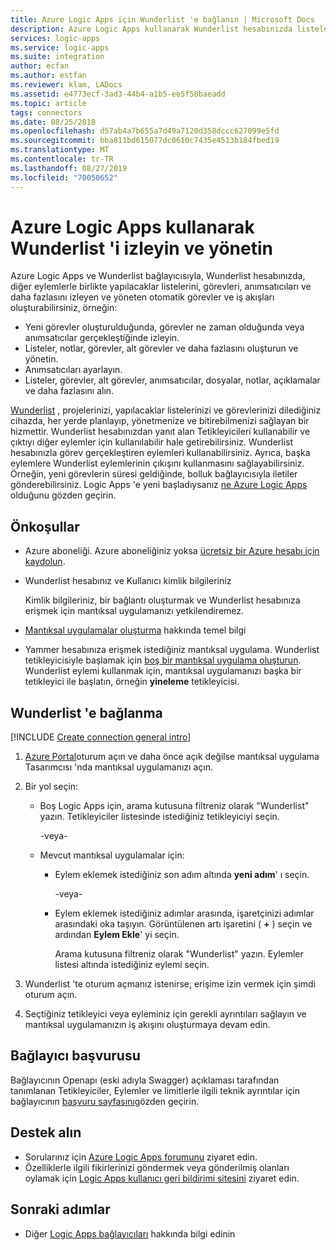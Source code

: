 ```yaml
---
title: Azure Logic Apps için Wunderlist 'e bağlanın | Microsoft Docs
description: Azure Logic Apps kullanarak Wunderlist hesabınızda listeleri, görevleri, anımsatıcıları ve daha fazlasını izleyen ve yöneten görevleri ve iş akışlarını otomatikleştirin
services: logic-apps
ms.service: logic-apps
ms.suite: integration
author: ecfan
ms.author: estfan
ms.reviewer: klam, LADocs
ms.assetid: e4773ecf-3ad3-44b4-a1b5-ee5f58baeadd
ms.topic: article
tags: connectors
ms.date: 08/25/2018
ms.openlocfilehash: d57ab4a7b655a7d49a7120d358dccc627099e5fd
ms.sourcegitcommit: bba811bd615077dc0610c7435e4513b184fbed19
ms.translationtype: MT
ms.contentlocale: tr-TR
ms.lasthandoff: 08/27/2019
ms.locfileid: "70050652"
---
```

# <a name="monitor-and-manage-wunderlist-by-using-azure-logic-apps"></a>Azure Logic Apps kullanarak Wunderlist 'i izleyin ve yönetin

Azure Logic Apps ve Wunderlist bağlayıcısıyla, Wunderlist hesabınızda, diğer eylemlerle birlikte yapılacaklar listelerini, görevleri, anımsatıcıları ve daha fazlasını izleyen ve yöneten otomatik görevler ve iş akışları oluşturabilirsiniz, örneğin:

* Yeni görevler oluşturulduğunda, görevler ne zaman olduğunda veya anımsatıcılar gerçekleştiğinde izleyin.
* Listeler, notlar, görevler, alt görevler ve daha fazlasını oluşturun ve yönetin.
* Anımsatıcıları ayarlayın.
* Listeler, görevler, alt görevler, anımsatıcılar, dosyalar, notlar, açıklamalar ve daha fazlasını alın.

[Wunderlist](https://www.wunderlist.com/) , projelerinizi, yapılacaklar listelerinizi ve görevlerinizi dilediğiniz cihazda, her yerde planlayıp, yönetmenize ve bitirebilmenizi sağlayan bir hizmettir. Wunderlist hesabınızdan yanıt alan Tetikleyicileri kullanabilir ve çıktıyı diğer eylemler için kullanılabilir hale getirebilirsiniz. Wunderlist hesabınızla görev gerçekleştiren eylemleri kullanabilirsiniz. Ayrıca, başka eylemlere Wunderlist eylemlerinin çıkışını kullanmasını sağlayabilirsiniz. Örneğin, yeni görevlerin süresi geldiğinde, bolluk bağlayıcısıyla iletiler gönderebilirsiniz. Logic Apps 'e yeni başladıysanız [ne Azure Logic Apps](../logic-apps/logic-apps-overview.md) olduğunu gözden geçirin.

## <a name="prerequisites"></a>Önkoşullar

* Azure aboneliği. Azure aboneliğiniz yoksa [ücretsiz bir Azure hesabı için kaydolun](https://azure.microsoft.com/free/). 

* Wunderlist hesabınız ve Kullanıcı kimlik bilgileriniz

   Kimlik bilgileriniz, bir bağlantı oluşturmak ve Wunderlist hesabınıza erişmek için mantıksal uygulamanızı yetkilendiremez.

* [Mantıksal uygulamalar oluşturma](../logic-apps/quickstart-create-first-logic-app-workflow.md) hakkında temel bilgi

* Yammer hesabınıza erişmek istediğiniz mantıksal uygulama. Wunderlist tetikleyicisiyle başlamak için [boş bir mantıksal uygulama oluşturun](../logic-apps/quickstart-create-first-logic-app-workflow.md). Wunderlist eylemi kullanmak için, mantıksal uygulamanızı başka bir tetikleyici ile başlatın, örneğin **yineleme** tetikleyicisi.

## <a name="connect-to-wunderlist"></a>Wunderlist 'e bağlanma

[!INCLUDE [Create connection general intro](../../includes/connectors-create-connection-general-intro.md)]

1. [Azure Portal](https://portal.azure.com)oturum açın ve daha önce açık değilse mantıksal uygulama Tasarımcısı 'nda mantıksal uygulamanızı açın.

1. Bir yol seçin: 

   * Boş Logic Apps için, arama kutusuna filtreniz olarak "Wunderlist" yazın. 
   Tetikleyiciler listesinde istediğiniz tetikleyiciyi seçin. 

     -veya-

   * Mevcut mantıksal uygulamalar için: 
   
     * Eylem eklemek istediğiniz son adım altında **yeni adım**' ı seçin. 

       -veya-

     * Eylem eklemek istediğiniz adımlar arasında, işaretçinizi adımlar arasındaki oka taşıyın. 
     Görüntülenen artı işaretini ( **+** ) seçin ve ardından **Eylem Ekle**' yi seçin.
     
       Arama kutusuna filtreniz olarak "Wunderlist" yazın. 
       Eylemler listesi altında istediğiniz eylemi seçin.

1. Wunderlist 'te oturum açmanız istenirse, erişime izin vermek için şimdi oturum açın.

1. Seçtiğiniz tetikleyici veya eyleminiz için gerekli ayrıntıları sağlayın ve mantıksal uygulamanızın iş akışını oluşturmaya devam edin.

## <a name="connector-reference"></a>Bağlayıcı başvurusu

Bağlayıcının Openapı (eski adıyla Swagger) açıklaması tarafından tanımlanan Tetikleyiciler, Eylemler ve limitlerle ilgili teknik ayrıntılar için bağlayıcının [başvuru sayfasını](/connectors/wunderlist/)gözden geçirin.

## <a name="get-support"></a>Destek alın

* Sorularınız için [Azure Logic Apps forumunu](https://social.msdn.microsoft.com/Forums/en-US/home?forum=azurelogicapps) ziyaret edin.
* Özelliklerle ilgili fikirlerinizi göndermek veya gönderilmiş olanları oylamak için [Logic Apps kullanıcı geri bildirimi sitesini](https://aka.ms/logicapps-wish) ziyaret edin.

## <a name="next-steps"></a>Sonraki adımlar

* Diğer [Logic Apps bağlayıcıları](../connectors/apis-list.md) hakkında bilgi edinin
